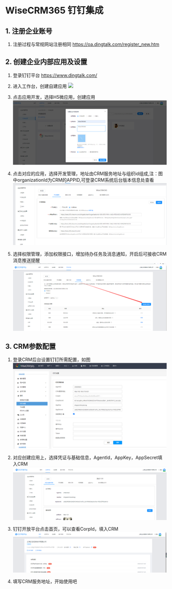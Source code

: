 # WiseCRM365 钉钉集成

## 1. 注册企业账号

1. 注册过程与常规网站注册相同 https://oa.dingtalk.com/register_new.htm

## 2. 创建企业内部应用及设置

1. 登录钉钉平台 https://www.dingtalk.com/

2. 进入工作台，创建自建应用
   ![](<https://wbs-qncdn.wisecrm.cn/uploader/20210119/31608664732163220.jpg>)

3. 点击应用开发，选择H5微应用，创建应用
   ![](<https://raw.githubusercontent.com/WiseCRM/dev-docs/master/kb-tech/dingtalk/dingtalk2.jpg>)

4. 点击对应的应用，选择开发管理，地址由CRM服务地址与组织id组成,注：图中organizationId为CRM的APPID,可登录CRM系统后台版本信息处查看
   ![](<https://raw.githubusercontent.com/WiseCRM/dev-docs/master/kb-tech/dingtalk/dingtalk3.jpg>)

5. 选择权限管理，添加权限接口，增加待办任务及消息通知，开启后可接收CRM消息推送提醒
   ![](<https://raw.githubusercontent.com/WiseCRM/dev-docs/master/kb-tech/dingtalk/dingtalk4.jpg>)
   
## 3. CRM参数配置

1. 登录CRM后台设置钉钉所需配置，如图
   ![](<https://raw.githubusercontent.com/WiseCRM/dev-docs/master/kb-tech/dingtalk/dingtalk5.jpg>)

2. 对应创建应用上，选择凭证与基础信息，AgentId，AppKey，AppSecret填入CRM
   ![](<https://raw.githubusercontent.com/WiseCRM/dev-docs/master/kb-tech/dingtalk/dingtalk6.jpg>)

3. 钉钉开放平台点击首页，可以查看CorpId，填入CRM
   ![](<https://raw.githubusercontent.com/WiseCRM/dev-docs/master/kb-tech/dingtalk/dingtalk7.jpg>)
   
4. 填写CRM服务地址，开始使用吧
